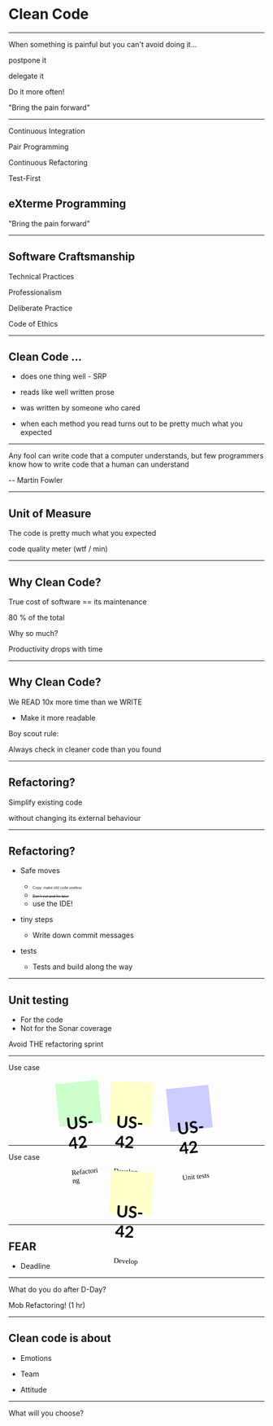 Clean Code
=
----

When something is painful but you can't avoid doing it...

postpone it                   <!-- .element: class="fragment fade-in-then-out" -->

delegate it                   <!-- .element: class="fragment fade-in-then-out" -->

Do it more often!             <!-- .element: class="fragment" -->

"Bring the pain forward"    <!-- .element: class="fragment" -->

----
Continuous Integration  <!-- .element: class="fragment" -->

Pair Programming        <!-- .element: class="fragment" -->

Continuous Refactoring  <!-- .element: class="fragment" -->

Test-First              <!-- .element: class="fragment" -->

## eXterme Programming

"Bring the pain forward"

----
## Software Craftsmanship

Technical Practices

Professionalism

Deliberate Practice

Code of Ethics


----
## Clean Code ...

<div class="no-bullets">

- does one thing well - SRP           <!-- .element: class="fragment" -->

- reads like well written prose        <!-- .element: class="fragment" -->

- was written by someone who cared     <!-- .element: class="fragment" -->

- when each method you read turns out to be pretty much what you expected <!-- .element: class="fragment" -->

</div>

----
Any fool can write code that a computer understands,
but few programmers know how to write code that a human can understand

-- Martin Fowler

----
## Unit of Measure

The code is pretty much what you expected

code quality meter (wtf / min) <!-- .element: class="fragment" -->

----
## Why Clean Code?

True cost of software == its maintenance <!-- .element: class="fragment" -->

80 % of the total <!-- .element: class="fragment" -->

Why so much? <!-- .element: class="fragment" -->

Productivity drops with time <!-- .element: class="fragment" -->

----
## Why Clean Code?

We READ 10x more time than we WRITE

* Make it more readable

Boy scout rule:

Always check in cleaner code than you found


----
## Refactoring?

Simplify existing code

without changing its external behaviour <!-- .element: class="fragment" -->

----
## Refactoring?

<div class="no-bullets">

- Safe moves
    - <span style="font-size:0.5em;">Copy: make old code useless</span>
    - <span style="font-size:0.5em;"><del>Don't cut and fix later</del></span>
    - use the IDE!

- tiny steps <!-- .element: class="fragment" -->
    - Write down commit messages <!-- .element: class="fragment" -->

- tests <!-- .element: class="fragment" -->
    - Tests and build along the way <!-- .element: class="fragment" -->

</div>

----
## Unit testing

- For the code
- Not for the Sonar coverage

Avoid THE refactoring sprint <!-- .element: class="fragment" -->

----
Use case
<link href="https://fonts.googleapis.com/css2?family=Reenie+Beanie&display=swap" rel="stylesheet">
<div style="margin: 20px auto; font-family: 'Lato';">
<ul style="margin:0; padding:0; list-style:none; display: flex; flex-wrap: wrap; justify-content: center; ">
  <li style="margin-right: 20px">
    <a href="#" style="text-decoration:none; color:#000; background:#cfc; display:block; height:4em; width:4em; padding:1em; transform: rotate(-6deg);">
      <h3 style="font-weight: bold; font-size: 2rem; color:#000; ">US-42</h3>
      <p style="font-family: 'Reenie Beanie';">Refactoring</p>
    </a>
  </li>
  <li style="margin-right: 20px">
    <a href="#" style="text-decoration:none; color:#000; background:#ffc; display:block; height:4em; width:4em; padding:1em; transform: rotate(3deg);">
      <h3 style="font-weight: bold; font-size: 2rem; color:#000; ">US-42</h3>
      <p style="font-family: 'Reenie Beanie';">Develop</p>
    </a>
  </li>
  <li style="margin: 10px">
    <a href="#" style="text-decoration:none; color:#000; background:#ccf; display:block; height:4em; width:4em; padding:1em; transform: rotate(-6deg);">
      <h3 style="font-weight: bold; font-size: 2rem; color:#000; ">US-42</h3>
      <p style="font-family: 'Reenie Beanie';">Unit tests</p>
    </a>
  </li>
</ul>
</div>

----
Use case
<div style="margin: 20px auto; font-family: 'Lato';">
<ul style="margin:0; padding:0; list-style:none; display: flex; flex-wrap: wrap; justify-content: center; ">
  <li style="margin-right: 20px">
    <a href="#" style="text-decoration:none; color:#000; background:#ffc; display:block; height:4em; width:4em; padding:1em; transform: rotate(3deg);">
      <h3 style="font-weight: bold; font-size: 2rem; color:#000; ">US-42</h3>
      <p style="font-family: 'Reenie Beanie';">Develop</p>
    </a>
  </li>
</ul>
</div>

----
## FEAR

- Deadline

----
What do you do after D-Day?

Mob Refactoring! (1 hr)   <!-- .element: class="fragment" -->

----
## Clean code is about

<div class="no-bullets">

- Emotions <!-- .element: class="fragment" -->

- Team <!-- .element: class="fragment" -->

- Attitude <!-- .element: class="fragment" -->

</div>

----
What will you choose?
